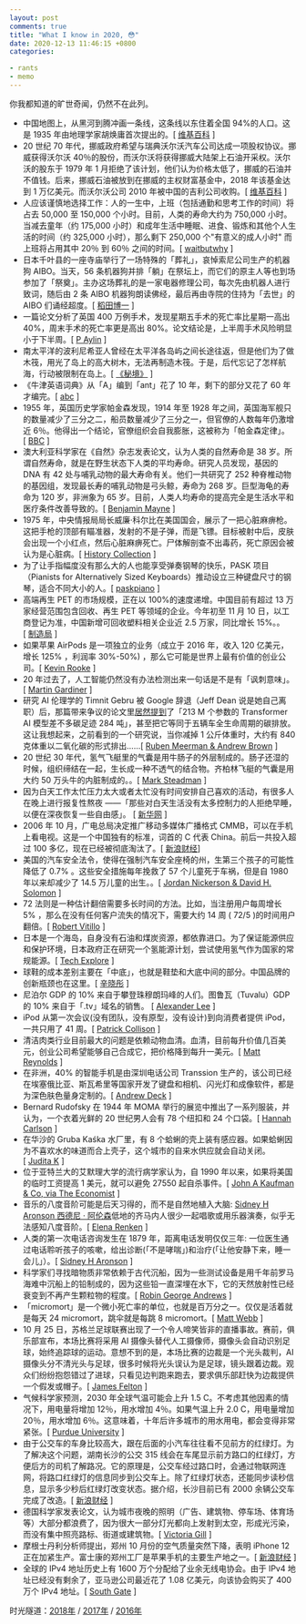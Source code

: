 ```yaml
---
layout: post
comments: true
title: "What I know in 2020, 😳"
date: 2020-12-13 11:46:15 +0800
categories: 

- rants
- memo
---
```


你我都知道的旷世奇闻，仍然不在此列。

- 中国地图上，从黑河到腾冲画一条线，这条线以东住着全国 94%的人口。这是 1935 年由地理学家胡焕庸首次提出的。[ [维基百科](https://zh.wikipedia.org/wiki/%E9%BB%91%E6%B2%B3%EF%BC%8D%E8%85%BE%E5%86%B2%E7%BA%BF) ]
- 20 世纪 70 年代，挪威政府希望与瑞典沃尔沃汽车公司达成一项股权协议。挪威获得沃尔沃 40％的股份，而沃尔沃将获得挪威大陆架上石油开采权。沃尔沃的股东于 1979 年 1 月拒绝了该计划，他们认为价格太低了，挪威的石油并不值钱。后来，挪威石油被放到在挪威的主权财富基金中，2018 年该基金达到 1 万亿美元。而沃尔沃公司 2010 年被中国的吉利公司收购。[ [维基百科](https://en.wikipedia.org/wiki/Volvo_Deal) ]
- 人应该谨慎地选择工作：人的一生中，上班（包括通勤和思考工作的时间）将占去 50,000 至 150,000 个小时。目前，人类的寿命大约为 750,000 小时。当减去童年（约 175,000 小时）和成年生活中睡眠、进食、锻炼和其他个人生活的时间（约 325,000 小时），那么剩下 250,000 个"有意义的成人小时" 而上班将占用其中 20％ 到 60％ 之间的时间。[ [waitbutwhy](https://waitbutwhy.com/2018/04/picking-career.html) ]
- 日本千叶县的一座寺庙举行了一场特殊的「葬礼」，哀悼索尼公司生产的机器狗 AIBO。当天，56 条机器狗并排「躺」在祭坛上，而它们的原主人等也到场参加了「祭奠」。主办这场葬礼的是一家电器修理公司，每次先由机器人进行致词，随后由 2 条 AIBO 机器狗朗读佛经，最后再由寺院的住持为「去世」的 AIBO 们诵经超度。[ [稻田博一](https://asahichinese-j.com/society/12977340) ]
- 一篇论文分析了英国 400 万例手术，发现星期五手术的死亡率比星期一高出 40%，周末手术的死亡率更是高出 80%。论文结论是，上半周手术风险明显小于下半周。[ [P Aylin](https://www.bmj.com/content/346/bmj.f2424) ]
- 南太平洋的波利尼希亚人曾经在太平洋各岛屿之间长途往返，但是他们为了做木筏，用光了岛上的高大树木，无法再制造木筏。于是，后代忘记了怎样航海，行动被限制在岛上。[ [《秘境》](https://book.douban.com/subject/33446318/) ]
- 《牛津英语词典》从「A」编到「ant」花了 10 年，剩下的部分又花了 60 年才编完。[ [abc](https://www.abc.net.au/news/2020-04-09/history-of-the-oxford-english-dictionary/12010628) ]
- 1955 年，英国历史学家帕金森发现，1914 年至 1928 年之间，英国海军舰只的数量减少了三分之二，船员数量减少了三分之一，但官僚的人数每年仍激增近 6％。他得出一个结论，官僚组织会自我膨胀，这被称为「帕金森定律」。[ [BBC](https://www.bbc.com/worklife/article/20191107-the-law-that-explains-why-you-cant-get-anything-done) ]
- 澳大利亚科学家在《自然》杂志发表论文，认为人类的自然寿命是 38 岁。所谓自然寿命，就是在野生状态下人类的平均寿命。研究人员发现，基因的 DNA 有 42 处与哺乳动物的最大寿命有关。他们一共研究了 252 种脊椎动物的基因组，发现最长寿的哺乳动物是弓头鲸，寿命为 268 岁。巨型海龟的寿命为 120 岁，非洲象为 65 岁。目前，人类人均寿命的提高完全是生活水平和医疗条件改善导致的。[ [Benjamin Mayne](https://theconversation.com/a-new-study-shows-an-animals-lifespan-is-written-in-the-dna-for-humans-its-38-years-128623) ]
- 1975 年，中央情报局局长威廉·科尔比在美国国会，展示了一把心脏麻痹枪。这把手枪的顶部有瞄准器，发射的不是子弹，而是飞镖。目标被射中后，皮肤会出现一个小红点，然后心脏麻痹死亡。尸体解剖查不出毒药，死亡原因会被认为是心脏病。[ [History Collection](https://historycollection.com/conspiracy-8-far-fetched-theories-turned-true/7/) ]
- 为了让手指幅度没有那么大的人也能享受弹奏钢琴的快乐，PASK 项目（Pianists for Alternatively Sized Keyboards）推动设立三种键盘尺寸的钢琴，适合不同大小的人。[ [paskpiano](http://paskpiano.org/about/) ]
- 高端再生 PET 的市场规模，正在以 100%的速度递增。中国目前有超过 13 万家经营范围包含回收、再生 PET 等领域的企业。今年初至 11 月 10 日，以工商登记为准，中国新增可回收塑料相关企业近 2.5 万家，同比增长 15%。。[ [制造局](https://m.jiemian.com/article/5290631.html) ]
- 如果苹果 AirPods 是一项独立的业务（成立于 2016 年，收入 120 亿美元，增长 125% ，利润率 30%-50%) ，那么它可能是世界上最有价值的创业公司。[ [Kevin Rooke](https://www.kevinrooke.com/post/apple-airpods-iphone-accessory-or-the-next-big-thing) ]
- 20 年过去了，人工智能仍然没有办法检测出来一句话是不是有「讽刺意味」。[ [Martin Gardiner](https://www.improbable.com/2020/05/05/recent-progress-in-automatic-sarcasm-detection/) ]
- 研究 AI 伦理学的 Timnit Gebru 被 Google 辞退（Jeff Dean 说是她自己离职）后，那篇带来争议的论文里[居然提到](https://www.technologyreview.com/2020/12/04/1013294/google-ai-ethics-research-paper-forced-out-timnit-gebru/)了「213 M 个参数的 Transformer AI 模型差不多碳足迹 284 吨」，甚至把它等同于五辆车全生命周期的碳排放。这让我想起来，之前看到的一个研究说，当你减掉 1 公斤体重时，大约有 840 克体重以二氧化碳的形式排出……[ [Ruben Meerman & Andrew Brown](https://theconversation.com/when-we-lose-weight-where-does-it-go-91594) ]
- 20 世纪 30 年代，氢气飞艇里的气囊是用牛肠子的外层制成的。肠子还湿的时候，组织缔结在一起，生长成一种不透气的结合物。齐柏林飞艇的气囊是用大约 50 万头牛的内脏制成的。。[ [Mark Steadman](http://www.ptt-museum.dk/en/online_magazine/previous_articles/broadcasting/?id=74) ]
- 因为白天工作太忙压力太大或者太忙没有时间安排自己喜欢的活动，有很多人在晚上进行报复性熬夜 ——「那些对白天生活没有太多控制力的人拒绝早睡，以便在深夜恢复一些自由感」。 [ [新华网](http://www.xinhuanet.com/politics/2019-03/18/c_1124247790.htm) ]
- 2006 年 10 月，广电总局决定推广移动多媒体广播格式 CMMB，可以在手机上看电视。这是一个中国独有的标准，词首的 C 代表 China。前后一共投入超过 100 多亿，现在已经被彻底淘汰了。[ [新浪财经](https://finance.sina.com.cn/tech/2020-10-12/doc-iivhuipp9118153.shtml)]
- 美国的汽车安全法令，使得在强制汽车安全座椅的州，生第三个孩子的可能性降低了 0.7% 。这些安全措施每年挽救了 57 个儿童死于车祸，但是自 1980 年以来却减少了 14.5 万儿童的出生。。[ [Jordan Nickerson & David H. Solomon](https://privpapers.ssrn.com/sol3/papers.cfm?abstract_id=3665046) ]
- 72 法则是一种估计翻倍需要多长时间的方法。比如，当注册用户每周增长 5% ，那么在没有任何客户流失的情况下，需要大约 14 周 ( 72/5 )的时间用户翻倍。[ [Robert Vitillo](https://robertovitillo.com/back-of-the-envelope-estimation-hacks/) ]
- 日本是一个海岛，自身没有石油和煤炭资源，都依靠进口。为了保证能源供应和保护环境，日本政府正在研究一个氢能源计划，尝试使用氢气作为国家的常规能源。[ [Tech Explore](https://techxplore.com/news/2020-11-ambitious-controversial-japan-hydrogen.html) ]
- 球鞋的成本差别主要在「中底」，也就是鞋垫和大底中间的部分。中国品牌的创新瓶颈也在这里。[ [辛晓彤](http://www.lanxiongsports.com/posts/view/id/19913.html) ]
- 尼泊尔 GDP 的 10% 来自于攀登珠穆朗玛峰的人们。图鲁瓦（Tuvalu）GDP 的 10% 来自于「.tv」域名的销售。 [ [Alexander Lee](https://www.washingtonpost.com/video-games/2019/12/23/tuvalu-is-tiny-island-nation-people-its-cashing-thanks-twitch/) ]
- iPod 从第一次会议(没有团队，没有原型，没有设计)到向消费者提供 iPod，一共只用了 41 周。[ [Patrick Collison](https://twitter.com/patrickc/status/1216477318434050048?mc_cid=940c6cead2&mc_eid=7283e54efa) ]
- 清洁肉类行业目前最大的问题是依赖动物血清。血清，目前每升价值几百美元，创业公司希望能够自己合成它，把价格降到每升一美元。[ [Matt Reynolds](https://www.wired.co.uk/article/scaling-clean-meat-serum-just-finless-foods-mosa-meat) ]
- 在非洲，40% 的智能手机是由深圳电话公司 Transsion 生产的，该公司已经在埃塞俄比亚、斯瓦希里等国家开发了键盘和相机、闪光灯和成像软件，都是为深色肤色量身定制的。[ [Andrew Deck](https://restofworld.org/2020/transsion-from-china-to-africa/) ]
- Bernard Rudofsky 在 1944 年 MOMA 举行的展览中推出了一系列服装，并认为，一个衣着光鲜的 20 世纪男人会有 78 个纽扣和 24 个口袋。[ [Hannah Carlson](http://www.partinandcheeklaw.com/feature/fashion-and-function-at-moma/39653) ]
- 在华沙的 Gruba Kaśka 水厂里，有 8 个蛤蜊的壳上装有感应器。如果蛤蜊因为不喜欢水的味道而合上壳子，这个城市的自来水供应就会自动关闭。[ [Judita K](https://www.boredpanda.com/clams-measure-water-quality-poland-fat-kathy/) ]
- 位于亚特兰大的艾默理大学的流行病学家认为，自 1990 年以来，如果将美国的临时工资提高 1 美元，就可以避免 27550 起自杀事件。[ [John A Kaufman & Co, via The Economist](https://www.economist.com/graphic-detail/2020/01/20/higher-minimum-wages-are-linked-to-lower-suicide-rates) ]
- 音乐的八度音阶可能是后天习得的，而不是自然地植入大脑: [Sidney H Aronson 西德尼 · 阿伦森](https://pdfs.semanticscholar.org/ea46/5b2cecc1535ca330d8e6b6ae32ce4eb45354.pdf)低地的齐马内人很少一起唱歌或用乐器演奏，似乎无法感知八度音阶。[ [Elena Renken](https://www.quantamagazine.org/perceptions-of-musical-octaves-are-learned-not-wired-in-the-brain-20191030/) ]
- 人类的第一次电话咨询发生在 1879 年，距离电话发明仅仅三年: 一位医生通过电话聆听孩子的咳嗽，给出诊断(「不是哮喘」)和治疗(「让他安静下来，睡一会儿」）。[ [Sidney H Aronson](https://pdfs.semanticscholar.org/ea46/5b2cecc1535ca330d8e6b6ae32ce4eb45354.pdf) ]
- 科学家们寻找暗物质非常依赖于古代沉船，因为一些测试设备是用千年前罗马海难中沉船上的铅制成的，因为这些铅一直深埋在水下，它的天然放射性已经衰变到不再产生颗粒物的程度。[ [Robin George Andrews](https://www.theatlantic.com/science/archive/2019/10/search-dark-matter-depends-ancient-shipwrecks/600718/) ]
- 「micromort」是一个微小死亡率的单位，也就是百万分之一。仅仅是活着就是每天 24 micromort，跳伞就是每跳 8 micromort。[ [Matt Webb](http://interconnected.org/home/2020/09/01/microcovids) ]
- 10 月 25 日，苏格兰足球联赛出现了一个令人啼笑皆非的直播事故。赛前，俱乐部宣布，本场比赛将采用 AI 摄像头替代人工摄像师，摄像头会自动识别足球，始终追踪球的运动。意想不到的是，本场比赛的边裁是一个光头裁判，AI 摄像头分不清光头与足球，很多时候将光头误认为是足球，镜头跟着边裁。观众们纷纷抱怨错过了进球，只看见边判跑来跑去，要求俱乐部赶快为边裁提供一个假发或帽子。[ [James Felton](https://www.iflscience.com/technology/ai-camera-ruins-soccar-game-for-fans-after-mistaking-referees-bald-head-for-ball/) ]
- 气候科学家预测，2030 年全球气温可能会上升 1.5 C。不考虑其他因素的情况下，用电量将增加 12％，用水增加 4％。如果气温上升 2.0 C，用电量增加 20％，用水增加 6％。这意味着，十年后许多城市的用水用电，都会变得非常紧张。[ [Purdue University](https://phys.org/news/2020-03-accurate-climate-reveals-bleaker-outlook.html) ]
- 由于公交车的车身比较高大，跟在后面的小汽车往往看不见前方的红绿灯。为了解决这个问题，湖南长沙的公交 315 线会在车尾显示前方路口的红绿灯，方便后方的司机了解路况。它的原理是，公交车经过路口时，会通过物联网连网，将路口红绿灯的信息同步到公交车上。除了红绿灯状态，还能同步读秒信息，显示多少秒后红绿灯改变状态。据介绍，长沙目前已有 2000 余辆公交车完成了改造。[ [新浪财经](https://finance.sina.com.cn/tech/2020-10-16/doc-iiznctkc5897927.shtml) ]
- 德国科学家发表论文，认为城市夜晚的照明（广告、建筑物、停车场、体育场等）大部分都浪费了，因为很大一部分灯光都向上发射到太空，形成光污染，而没有集中照亮路标、街道或建筑物。[ [Victoria Gill](https://www.bbc.com/news/science-environment-54721921) ]
- 摩根士丹利分析师提出，郑州 10 月份的空气质量突然下降，表明 iPhone 12 正在加紧生产。富士康的郑州工厂是苹果手机的主要生产地之一。[ [新浪财经](https://finance.sina.com.cn/stock/usstock/c/2020-10-29/doc-iiznctkc8235190.shtml) ]
- 全球的 IPv4 地址历史上有 1600 万个分配给了业余无线电协会。由于 IPv4 地址已经没有剩余了，亚马逊公司最近花了 1.08 亿美元，向该协会购买了 400 万个 IPv4 地址。[ [South Gate](http://www.southgatearc.org/news/2020/october/sale-of-amateur-radio-amprnet-tcp-ip-addresses.htm) ]

时光隧道：[2018年](https://lenciel.com/2018/12/what-i-know-in-2018/) / [2017年](https://lenciel.com/2017/12/what-i-know-in-2017/) / [2016年](https://lenciel.com/2016/12/what-i-konw-in-2016/)